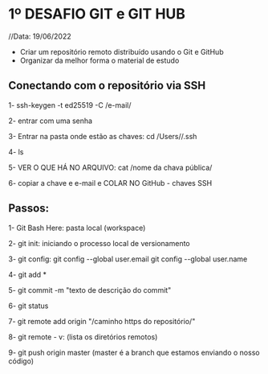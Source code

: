 # 1º DESAFIO GIT e GIT HUB

//Data: 19/06/2022
- Criar um repositório remoto distribuído usando o Git e GitHub
- Organizar da melhor forma o material de estudo

## Conectando com o repositório via SSH

   1- ssh-keygen -t ed25519 -C /e-mail/

   2- entrar com uma senha
   
   3- Entrar na pasta onde estão as chaves: cd /Users/<user>/.ssh
   
   4- ls
   
   5- VER O QUE HÁ NO ARQUIVO: cat /nome da chava pública/
   
   6- copiar a chave e e-mail e COLAR NO GitHub - chaves SSH
## Passos:
1- Git Bash Here: pasta local (workspace)

2- git init: iniciando o processo local de versionamento

3- git config: git config --global user.email
   git config --global user.name
   
4- git add *

5- git commit -m "texto de descrição do commit"

6- git status

7- git remote add origin "/caminho https do repositório/"

8- git remote - v: (lista os diretórios remotos) 

9- git push origin master (master é a branch que estamos enviando o nosso código)

